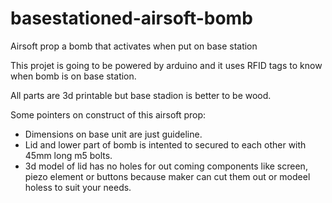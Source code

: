 # basestationed-airsoft-bomb
Airsoft prop a bomb that activates when put on base station

This projet is going to be powered by arduino and it uses RFID tags to know when bomb is on base station.

All parts are 3d printable but base stadion is better to be wood.

Some pointers on construct of this airsoft prop:

* Dimensions on base unit are just guideline.
* Lid and lower part of bomb is intented to secured to each other with 45mm long m5 bolts.
* 3d model of lid has no holes for out coming components like screen, piezo element or buttons because maker can cut them out or modeel holess to suit your needs.
